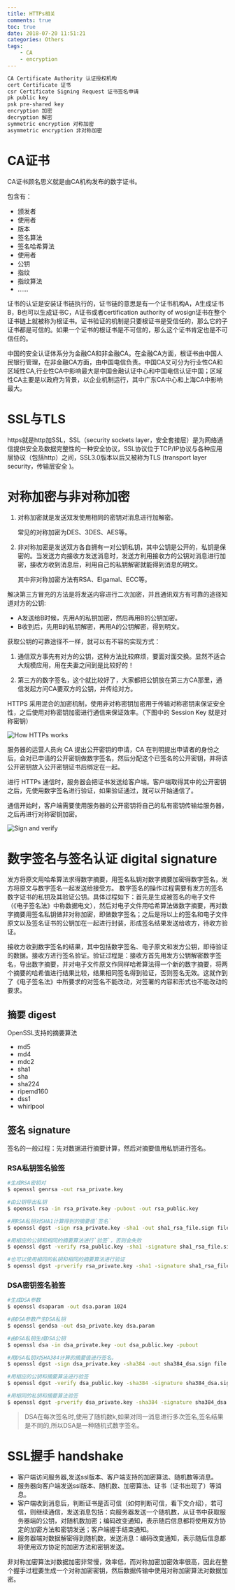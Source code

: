 ```yaml
---
title: HTTPs相关
comments: true
toc: true
date: 2018-07-20 11:51:21
categories: Others
tags: 
    - CA
    - encryption
---
```


```sh
CA Certificate Authority 认证授权机构
cert Certificate 证书
csr Certificate Signing Request 证书签名申请
pk public key
psk pre-shared key
encryption 加密
decryption 解密
symmetric encryption 对称加密
asymmetric encryption 非对称加密
```

<!--more-->

# CA证书

CA证书顾名思义就是由CA机构发布的数字证书。

包含有：

- 颁发者
- 使用者
- 版本
- 签名算法
- 签名哈希算法
- 使用者
- 公钥
- 指纹
- 指纹算法
- ……

证书的认证是安装证书链执行的，证书链的意思是有一个证书机构A，A生成证书B，B也可以生成证书C，A证书或者certification authority of wosign证书在整个证书链上就被称为根证书。证书验证的机制是只要根证书是受信任的，那么它的子证书都是可信的。如果一个证书的根证书是不可信的，那么这个证书肯定也是不可信任的。

中国的安全认证体系分为金融CA和非金融CA。在金融CA方面，根证书由中国人民银行管理，在非金融CA方面，由中国电信负责。中国CA又可分为行业性CA和区域性CA,行业性CA中影响最大是中国金融认证中心和中国电信认证中国；区域性CA主要是以政府为背景，以企业机制运行，其中广东CA中心和上海CA中影响最大。

# SSL与TLS

https就是http加SSL，SSL（security sockets layer，安全套接层）是为网络通信提供安全及数据完整性的一种安全协议，SSL协议位于TCP/IP协议与各种应用层协议（包括http）之间，SSL3.0版本以后又被称为TLS (transport layer security，传输层安全 )。

# 对称加密与非对称加密

1. 对称加密就是发送双发使用相同的密钥对消息进行加解密。

    常见的对称加密为DES、3DES、AES等。

2. 非对称加密是发送双方各自拥有一对公钥私钥，其中公钥是公开的，私钥是保密的。当发送方向接收方发送消息时，发送方利用接收方的公钥对消息进行加密，接收方收到消息后，利用自己的私钥解密就能得到消息的明文。

    其中非对称加密方法有RSA、Elgamal、ECC等。

解决第三方冒充的方法是将发送内容进行二次加密，并且通讯双方有可靠的途径知道对方的公钥:

- A发送给B时候，先用A的私钥加密，然后再用B的公钥加密。
- B收到后，先用B的私钥解密，再用A的公钥解密，得到明文。

获取公钥的可靠途径不一样，就可以有不容的实现方式：

1. 通信双方事先有对方的公钥，这种方法比较麻烦，要面对面交换。显然不适合大规模应用，用在夫妻之间到是比较好的！

2. 第三方的数字签名，这个就比较好了，大家都把公钥放在第三方CA那里，通信发起方问CA要双方的公钥，并传给对方。

HTTPS 采用混合的加密机制，使用非对称密钥加密用于传输对称密钥来保证安全性，之后使用对称密钥加密进行通信来保证效率。（下图中的 Session Key 就是对称密钥）

![How HTTPs works](../images/How-HTTPS-Works.png)

服务器的运营人员向 CA 提出公开密钥的申请，CA 在判明提出申请者的身份之后，会对已申请的公开密钥做数字签名，然后分配这个已签名的公开密钥，并将该公开密钥放入公开密钥证书后绑定在一起。

进行 HTTPs 通信时，服务器会把证书发送给客户端。客户端取得其中的公开密钥之后，先使用数字签名进行验证，如果验证通过，就可以开始通信了。

通信开始时，客户端需要使用服务器的公开密钥将自己的私有密钥传输给服务器，之后再进行对称密钥加密。

![Sign and verify](../images/ca.png)

# 数字签名与签名认证 digital signature

发方将原文用哈希算法求得数字摘要，用签名私钥对数字摘要加密得数字签名，发方将原文与数字签名一起发送给接受方。
数字签名的操作过程需要有发方的签名数字证书的私钥及其验证公钥。具体过程如下：首先是生成被签名的电子文件（《电子签名法》中称数据电文），然后对电子文件用哈希算法做数字摘要，再对数字摘要用签名私钥做非对称加密，即做数字签名；之后是将以上的签名和电子文件原文以及签名证书的公钥加在一起进行封装，形成签名结果发送给收方，待收方验证。

接收方收到数字签名的结果，其中包括数字签名、电子原文和发方公钥，即待验证的数据。接收方进行签名验证。验证过程是：接收方首先用发方公钥解密数字签名，导出数字摘要，并对电子文件原文作同样哈希算法得一个新的数字摘要，将两个摘要的哈希值进行结果比较，结果相同签名得到验证，否则签名无效。这就作到了《电子签名法》中所要求的对签名不能改动，对签署的内容和形式也不能改动的要求。

## 摘要 digest

OpenSSL支持的摘要算法

- md5
- md4
- mdc2
- sha1
- sha
- sha224
- ripemd160
- dss1
- whirlpool

## 签名 signature

签名的一般过程：先对数据进行摘要计算，然后对摘要值用私钥进行签名。

### RSA私钥签名验签

```sh
#生成RSA密钥对
$ openssl genrsa -out rsa_private.key

#由公钥导出私钥
$ openssl rsa -in rsa_private.key -pubout -out rsa_public.key

#用RSA私钥对SHA1计算得到的摘要值`签名`
$ openssl dgst -sign rsa_private.key -sha1 -out sha1_rsa_file.sign file.txt

#用相应的公钥和相同的摘要算法进行`验签`，否则会失败
$ openssl dgst -verify rsa_public.key -sha1 -signature sha1_rsa_file.sign file.txt

#也可以使用相同的私钥和相同的摘要算法进行验证
$ openssl dgst -prverify rsa_private.key -sha1 -signature sha1_rsa_file.sign file.txt
```

### DSA密钥签名验签

```sh
#生成DSA参数
$ openssl dsaparam -out dsa.param 1024

#由DSA参数产生DSA私钥
$ openssl gendsa -out dsa_private.key dsa.param

#由DSA私钥生成DSA公钥
$ openssl dsa -in dsa_private.key -out dsa_public.key -pubout

#用DSA私钥对SHA384计算的摘要值进行签名。
$ openssl dgst -sign dsa_private.key -sha384 -out sha384_dsa.sign file.txt

#用相应的公钥和摘要算法进行验签
$ openssl dgst -verify dsa_public.key -sha384 -signature sha384_dsa.sign file.txt

#用相同的私钥和摘要算法验签
$ openssl dgst -prverify dsa_private.key -sha384 -signature sha384_dsa.sign file.txt
```

>DSA在每次签名时,使用了随机数k,如果对同一消息进行多次签名,签名结果是不同的,所以DSA是一种随机式数字签名。

# SSL握手 handshake

- 客户端访问服务器,发送ssl版本、客户端支持的加密算法、随机数等消息。
- 服务器向客户端发送ssl版本、随机数、加密算法、证书（证书出现了）等消息。
- 客户端收到消息后，判断证书是否可信（如何判断可信，看下文介绍），若可信，则继续通信，发送消息包括：向服务器发送一个随机数，从证书中获取服务器端的公钥，对随机数加密；编码改变通知，表示随后信息都将使用双方协定的加密方法和密钥发送；客户端握手结束通知。
- 服务器端对数据解密得到随机数，发送消息：编码改变通知，表示随后信息都将使用双方协定的加密方法和密钥发送。

非对称加密算法对数据加密非常慢，效率低，而对称加密加密效率很高，因此在整个握手过程要生成一个对称加密密钥，然后数据传输中使用对称加密算法对数据加密。